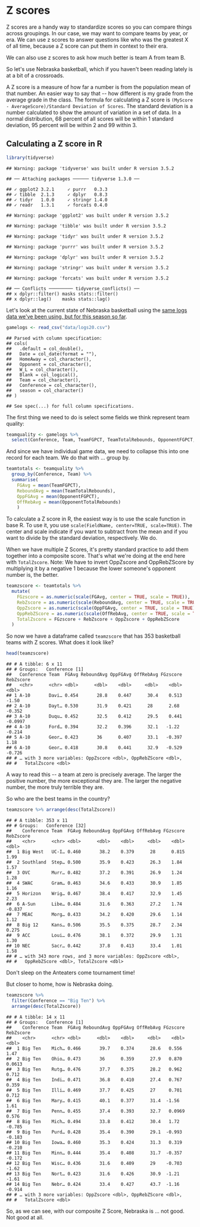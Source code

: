 # Z scores

Z scores are a handy way to standardize scores so you can compare things across groupings. In our case, we may want to compare teams by year, or era. We can use z scores to answer questions like who was the greatest X of all time, because a Z score can put them in context to their era. 

We can also use z scores to ask how much better is team A from team B. 

So let's use Nebraska basketball, which if you haven't been reading lately is at a bit of a crossroads. 

A Z score is a measure of how far a number is from the population mean of that number. An easier way to say that -- how different is my grade from the average grade in the class. The formula for calculating a Z score is `(MyScore - AverageScore)/Standard Deviation of Scores`. The standard deviation is a number calculated to show the amount of variation in a set of data. In a normal distribution, 68 percent of all scores will be within 1 standard deviation, 95 percent will be within 2 and 99 within 3. 

## Calculating a Z score in R


```r
library(tidyverse)
```

```
## Warning: package 'tidyverse' was built under R version 3.5.2
```

```
## ── Attaching packages ────── tidyverse 1.3.0 ──
```

```
## ✓ ggplot2 3.2.1     ✓ purrr   0.3.3
## ✓ tibble  2.1.3     ✓ dplyr   0.8.3
## ✓ tidyr   1.0.0     ✓ stringr 1.4.0
## ✓ readr   1.3.1     ✓ forcats 0.4.0
```

```
## Warning: package 'ggplot2' was built under R version 3.5.2
```

```
## Warning: package 'tibble' was built under R version 3.5.2
```

```
## Warning: package 'tidyr' was built under R version 3.5.2
```

```
## Warning: package 'purrr' was built under R version 3.5.2
```

```
## Warning: package 'dplyr' was built under R version 3.5.2
```

```
## Warning: package 'stringr' was built under R version 3.5.2
```

```
## Warning: package 'forcats' was built under R version 3.5.2
```

```
## ── Conflicts ───────── tidyverse_conflicts() ──
## x dplyr::filter() masks stats::filter()
## x dplyr::lag()    masks stats::lag()
```

Let's look at the current state of Nebraska basketball using the [same logs data we've been using, but for this season so far](). 


```r
gamelogs <- read_csv("data/logs20.csv")
```

```
## Parsed with column specification:
## cols(
##   .default = col_double(),
##   Date = col_date(format = ""),
##   HomeAway = col_character(),
##   Opponent = col_character(),
##   W_L = col_character(),
##   Blank = col_logical(),
##   Team = col_character(),
##   Conference = col_character(),
##   season = col_character()
## )
```

```
## See spec(...) for full column specifications.
```

The first thing we need to do is select some fields we think represent team quality:


```r
teamquality <- gamelogs %>% 
  select(Conference, Team, TeamFGPCT, TeamTotalRebounds, OpponentFGPCT, OpponentTotalRebounds)
```

And since we have individual game data, we need to collapse this into one record for each team. We do that with ... group by.


```r
teamtotals <- teamquality %>% 
  group_by(Conference, Team) %>% 
  summarise(
    FGAvg = mean(TeamFGPCT), 
    ReboundAvg = mean(TeamTotalRebounds), 
    OppFGAvg = mean(OpponentFGPCT),
    OffRebAvg = mean(OpponentTotalRebounds)
    )
```

To calculate a Z score in R, the easiest way is to use the scale function in base R. To use it, you use `scale(FieldName, center=TRUE, scale=TRUE)`. The center and scale indicate if you want to subtract from the mean and if you want to divide by the standard deviation, respectively. We do.

When we have multiple Z Scores, it's pretty standard practice to add them together into a composite score. That's what we're doing at the end here with `TotalZscore`. Note: We have to invert OppZscore and OppRebZScore by multiplying it by a negative 1 because the lower someone's opponent number is, the better. 


```r
teamzscore <- teamtotals %>% 
  mutate(
    FGzscore = as.numeric(scale(FGAvg, center = TRUE, scale = TRUE)),
    RebZscore = as.numeric(scale(ReboundAvg, center = TRUE, scale = TRUE)),
    OppZscore = as.numeric(scale(OppFGAvg, center = TRUE, scale = TRUE)) * -1,
    OppRebZScore = as.numeric(scale(OffRebAvg, center = TRUE, scale = TRUE)) * -1,
    TotalZscore = FGzscore + RebZscore + OppZscore + OppRebZScore
  )  
```

So now we have a dataframe called `teamzscore` that has 353 basketball teams with Z scores. What does it look like? 


```r
head(teamzscore)
```

```
## # A tibble: 6 x 11
## # Groups:   Conference [1]
##   Conference Team  FGAvg ReboundAvg OppFGAvg OffRebAvg FGzscore RebZscore
##   <chr>      <chr> <dbl>      <dbl>    <dbl>     <dbl>    <dbl>     <dbl>
## 1 A-10       Davi… 0.454       28.8    0.447      30.4    0.513   -1.50  
## 2 A-10       Dayt… 0.530       31.9    0.421      28      2.68    -0.352 
## 3 A-10       Duqu… 0.452       32.5    0.412      29.5    0.441   -0.0997
## 4 A-10       Ford… 0.394       32.2    0.396      32.1   -1.22    -0.214 
## 5 A-10       Geor… 0.423       36      0.407      33.1   -0.397    1.18  
## 6 A-10       Geor… 0.418       30.8    0.441      32.9   -0.529   -0.726 
## # … with 3 more variables: OppZscore <dbl>, OppRebZScore <dbl>,
## #   TotalZscore <dbl>
```

A way to read this -- a team at zero is precisely average. The larger the positive number, the more exceptional they are. The larger the negative number, the more truly terrible they are. 

So who are the best teams in the country? 


```r
teamzscore %>% arrange(desc(TotalZscore))
```

```
## # A tibble: 353 x 11
## # Groups:   Conference [32]
##    Conference Team  FGAvg ReboundAvg OppFGAvg OffRebAvg FGzscore RebZscore
##    <chr>      <chr> <dbl>      <dbl>    <dbl>     <dbl>    <dbl>     <dbl>
##  1 Big West   UC-I… 0.460       38.2    0.379      28      0.815     1.99 
##  2 Southland  Step… 0.500       35.9    0.423      26.3    1.84      1.57 
##  3 OVC        Murr… 0.482       37.2    0.391      26.9    1.24      1.28 
##  4 SWAC       Gram… 0.463       34.6    0.433      30.9    1.85      1.16 
##  5 Horizon    Wrig… 0.467       38.4    0.417      32.9    1.45      2.23 
##  6 A-Sun      Libe… 0.484       31.6    0.363      27.2    1.74     -0.837
##  7 MEAC       Morg… 0.433       34.2    0.420      29.6    1.14      1.12 
##  8 Big 12     Kans… 0.506       35.5    0.375      28.7    2.34      0.275
##  9 ACC        Loui… 0.476       38.1    0.372      29.9    1.31      1.30 
## 10 NEC        Sacr… 0.442       37.8    0.413      33.4    1.01      1.58 
## # … with 343 more rows, and 3 more variables: OppZscore <dbl>,
## #   OppRebZScore <dbl>, TotalZscore <dbl>
```

Don't sleep on the Anteaters come tournament time!

But closer to home, how is Nebraska doing.


```r
teamzscore %>% 
  filter(Conference == "Big Ten") %>% 
  arrange(desc(TotalZscore))
```

```
## # A tibble: 14 x 11
## # Groups:   Conference [1]
##    Conference Team  FGAvg ReboundAvg OppFGAvg OffRebAvg FGzscore RebZscore
##    <chr>      <chr> <dbl>      <dbl>    <dbl>     <dbl>    <dbl>     <dbl>
##  1 Big Ten    Mich… 0.466       39.7    0.374      28.6   0.556     1.47  
##  2 Big Ten    Ohio… 0.473       36      0.359      27.9   0.870     0.0613
##  3 Big Ten    Rutg… 0.476       37.7    0.375      28.2   0.962     0.712 
##  4 Big Ten    Indi… 0.471       36.8    0.410      27.4   0.767     0.359 
##  5 Big Ten    Illi… 0.469       37.7    0.425      27     0.701     0.712 
##  6 Big Ten    Mary… 0.415       40.1    0.377      31.4  -1.56      1.61  
##  7 Big Ten    Penn… 0.455       37.4    0.393      32.7   0.0969    0.576 
##  8 Big Ten    Mich… 0.494       33.8    0.412      30.4   1.72     -0.785 
##  9 Big Ten    Purd… 0.428       35.4    0.390      29.1  -0.993    -0.183 
## 10 Big Ten    Iowa… 0.460       35.3    0.424      31.3   0.319    -0.210 
## 11 Big Ten    Minn… 0.444       35.4    0.408      31.7  -0.357    -0.172 
## 12 Big Ten    Wisc… 0.436       31.6    0.409      29    -0.703    -1.62  
## 13 Big Ten    Nort… 0.423       31.6    0.426      30.9  -1.21     -1.61  
## 14 Big Ten    Nebr… 0.424       33.4    0.427      43.7  -1.16     -0.914 
## # … with 3 more variables: OppZscore <dbl>, OppRebZScore <dbl>,
## #   TotalZscore <dbl>
```

So, as we can see, with our composite Z Score, Nebraska is ... not good. Not good at all. 
